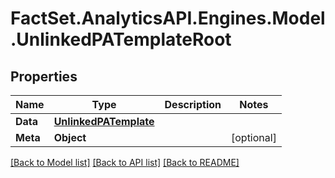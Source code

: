 # FactSet.AnalyticsAPI.Engines.Model.UnlinkedPATemplateRoot

## Properties

Name | Type | Description | Notes
------------ | ------------- | ------------- | -------------
**Data** | [**UnlinkedPATemplate**](UnlinkedPATemplate.md) |  | 
**Meta** | **Object** |  | [optional] 

[[Back to Model list]](../README.md#documentation-for-models) [[Back to API list]](../README.md#documentation-for-api-endpoints) [[Back to README]](../README.md)

